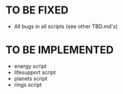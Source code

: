 # TO BE FIXED

- All bugs in all scripts (see other TBD.md's)

# TO BE IMPLEMENTED

- energy script
- lifesupport script
- planets script
- rings script